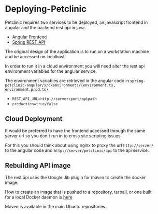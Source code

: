 # Deploying-Petclinic

Petclinic requires two services to be deployed, an javascript frontend in angular and the backend rest api in java.

- [Angular Frontend](https://github.com/spring-petclinic/spring-petclinic-angular)
- [Spring REST API](https://github.com/spring-petclinic/spring-petclinic-rest)

The original design of the application is to run on a workstation machine and be accessed on localhost

In order to run it in a cloud environment you will need alter the rest api environment variables for the angular service.

The environment variables are retrieved in the angular code in `spring-petclinic-angular/src/environments/{environment.ts, environment.prod.ts}`

- `REST_API_URL=http://server:port/apipath`
- `production=true/false`

## Cloud Deployment

It would be preferred to have the frontend accessed through the same server url so you don't run in to cross site scripting issues

For this you should think about using nginx to proxy the url `http://server/` to the angular code and `http://server/petclinic/api` to the api service.

## Rebuilding API image

The rest api uses the Google Jib plugin for maven to create the docker image. 

How to create an image that is pushed to a repository, tarball, or one built for a local Docker daemon is [here](https://github.com/GoogleContainerTools/jib/tree/master/jib-maven-plugin#build-your-image)

Maven is available in the main Ubuntu repositories.
